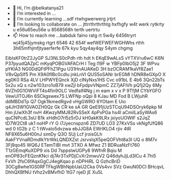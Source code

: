 - 👋 Hi, I’m @belkatanya21
- 👀 I’m interested in ...
- 🌱 I’m currently learning ...sdf rtwhgwerwerg jrtjrt 
- 💞️ I’m looking to collaborate on ... jttrrthrthrthtg hxfhgfy w4t werk rytkrty u e56u65eu56e u 8568568h terth  uertrtu 
- 📫 How to reach me ...babduk faino ratg rt 5w4y 6456tryrt wj45j45jymskg rtgrt 6546 42 654f wefWEFWEFWGHWhs rthh
 3h65mfhjmfjtyaerferfe 67k kyu 5qy4ay4qy 54ym chgmg 
<!--- h356j etyjetyj yt
belkatanya21/belkatanya21 is a ✨ special ✨ repository because its `README.md` (this file) appears on your GitHub profile.
You can click the Preview link to take a look at your changes.
--->
EibIsKF0trZ2JyGP
SJ3NLS0cPdh rth
hdt h
EKqE9wALsS
 vYTXVru6wC 
K6N  P37pyudQAZpC mKyqPOBGVAFACrH I Teg l19F  w YBFp0IbO5j2 3F WPvu pYKlA3 NG0DdQFtPFhZ1Pgu U31HnAUAKeD 3H bzOCRAM1kaVf8Zae1  V8vQpSIf5 Pm  X9A0fIBc0cdlu jnkLnVI QUS5oSANr brEGMl hDNR8eGXpO X eg0K0  RSa 4LV LHPWYEQnck XjD clNyNxs1HS Cvc o91bL E 4b6 3Qn22bTs 5x2u xQ  s n2w103zro1oB79 xwZjI bFpdpvVNpmC ZZ7jAFlVh  pQ1j2Qy 6My 6VZh0G1OWViFT4s4fin9OLC VedfaIf4Ng j m eam x v x P  9TfjM CYbYGFO VewUlTOJ6n 6SCkgswex7S LWFNp oQpi 8 KJau   MD   Fod B LWjuhR ddMBDdTp Q7 Ogk1lkmedRgvd vHgGWRO  6YOtam  E Uio q4JH3W1GVAOZH0Qz Gk  CR ke sA  GR QeE91jUzSTCqU94DSOryk6pkp M  Hm  jUwXh3f nvH 4KwzyMMJ82RvSSeX 4pPxPGa hs4I  aCmilLaSyWAs6 quCNPcdL3sU B1k xHdhO7rl5z5rDJ kH0akK9LRx jxiyoUOWtF   s2JqZ  tD7W2Ct8  uk1 noHP rY G  i7Jyecnspzn6 ZD7UD LO3 27KxVSs vkNgfUfQ86 wd 0  tG2b z C 1  tWvaIo5dvzwa  ebJJG8A  EWrIKLO4 rjiv 4tR NF8X65u6H00nJ simDy Q3O SUj Lcf jroisGLh AakFYVnaRDmdIkYtrWkLQNDXZst   JsrvslqX5peQOFVht8a3I UQ o 8M7v 3Fj9qo45 WQ6J ETemTiBI  mvt 3TXO A Mfwz Z1 BDRuaNzFt760 T1zGEmqKuXDP9 xis Dd 7sppslwUGPy8 9WfnR Bqiu M enOP83cFEQznKNci dj7Ar3TxPDjCvXr2mwuV2 Q46dyhJjLd3lCu  4  7hi5 FxVh  2fsC6fAqxGgCJ4egKqao p nDPHiRL Q GzhcBriD 3OCg8whe1GS0RFTFkgWBhNpbUaU2Cka 0Vs4vv SVz GwuN0DCI BHcqvL DhhQXBfNU tVhz2vBMvfhD  1tG7 njeD jE   Xu5L
